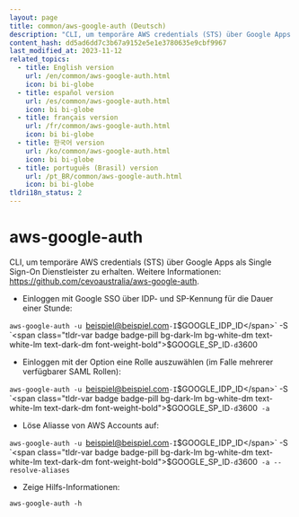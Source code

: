 ```yaml
---
layout: page
title: common/aws-google-auth (Deutsch)
description: "CLI, um temporäre AWS credentials (STS) über Google Apps als Single Sign-On Dienstleister zu erhalten."
content_hash: dd5ad6dd7c3b67a9152e5e1e3780635e9cbf9967
last_modified_at: 2023-11-12
related_topics:
  - title: English version
    url: /en/common/aws-google-auth.html
    icon: bi bi-globe
  - title: español version
    url: /es/common/aws-google-auth.html
    icon: bi bi-globe
  - title: français version
    url: /fr/common/aws-google-auth.html
    icon: bi bi-globe
  - title: 한국어 version
    url: /ko/common/aws-google-auth.html
    icon: bi bi-globe
  - title: português (Brasil) version
    url: /pt_BR/common/aws-google-auth.html
    icon: bi bi-globe
tldri18n_status: 2
---
```

# aws-google-auth

CLI, um temporäre AWS credentials (STS) über Google Apps als Single Sign-On Dienstleister zu erhalten.
Weitere Informationen: <https://github.com/cevoaustralia/aws-google-auth>.

- Einloggen mit Google SSO über IDP- und SP-Kennung für die Dauer einer Stunde:

`aws-google-auth -u `<span class="tldr-var badge badge-pill bg-dark-lm bg-white-dm text-white-lm text-dark-dm font-weight-bold">beispiel@beispiel.com</span>` -I `<span class="tldr-var badge badge-pill bg-dark-lm bg-white-dm text-white-lm text-dark-dm font-weight-bold">$GOOGLE_IDP_ID</span>` -S `<span class="tldr-var badge badge-pill bg-dark-lm bg-white-dm text-white-lm text-dark-dm font-weight-bold">$GOOGLE_SP_ID</span>` -d `<span class="tldr-var badge badge-pill bg-dark-lm bg-white-dm text-white-lm text-dark-dm font-weight-bold">3600</span>

- Einloggen mit der Option eine Rolle auszuwählen (im Falle mehrerer verfügbarer SAML Rollen):

`aws-google-auth -u `<span class="tldr-var badge badge-pill bg-dark-lm bg-white-dm text-white-lm text-dark-dm font-weight-bold">beispiel@beispiel.com</span>` -I `<span class="tldr-var badge badge-pill bg-dark-lm bg-white-dm text-white-lm text-dark-dm font-weight-bold">$GOOGLE_IDP_ID</span>` -S `<span class="tldr-var badge badge-pill bg-dark-lm bg-white-dm text-white-lm text-dark-dm font-weight-bold">$GOOGLE_SP_ID</span>` -d `<span class="tldr-var badge badge-pill bg-dark-lm bg-white-dm text-white-lm text-dark-dm font-weight-bold">3600</span>` -a`

- Löse Aliasse von AWS Accounts auf:

`aws-google-auth -u `<span class="tldr-var badge badge-pill bg-dark-lm bg-white-dm text-white-lm text-dark-dm font-weight-bold">beispiel@beispiel.com</span>` -I `<span class="tldr-var badge badge-pill bg-dark-lm bg-white-dm text-white-lm text-dark-dm font-weight-bold">$GOOGLE_IDP_ID</span>` -S `<span class="tldr-var badge badge-pill bg-dark-lm bg-white-dm text-white-lm text-dark-dm font-weight-bold">$GOOGLE_SP_ID</span>` -d `<span class="tldr-var badge badge-pill bg-dark-lm bg-white-dm text-white-lm text-dark-dm font-weight-bold">3600</span>` -a --resolve-aliases`

- Zeige Hilfs-Informationen:

`aws-google-auth -h`
